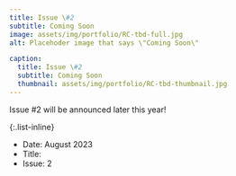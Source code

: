 ```yaml
---
title: Issue \#2
subtitle: Coming Soon 
image: assets/img/portfolio/RC-tbd-full.jpg
alt: Placehoder image that says \"Coming Soon\"

caption:
  title: Issue \#2
  subtitle: Coming Soon
  thumbnail: assets/img/portfolio/RC-tbd-thumbnail.jpg
---
```

Issue \#2 will be announced later this year!

{:.list-inline}
- Date: August 2023
- Title:
- Issue: 2

